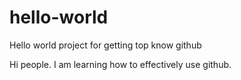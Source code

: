 hello-world
===========

Hello world project for getting top know github

Hi people. I am learning how to effectively use github.
